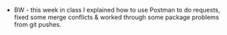 * BW - this week in class I explained how to use Postman to do requests, fixed some merge conflicts & worked through some package problems from git pushes.